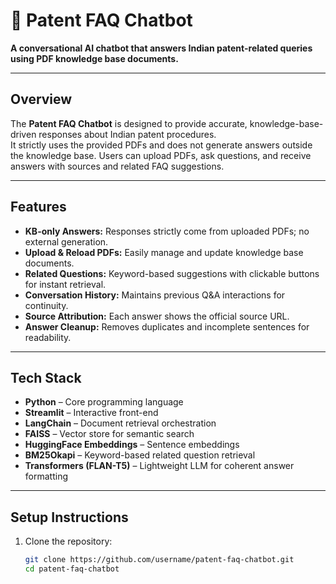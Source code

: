 # 📘 Patent FAQ Chatbot

**A conversational AI chatbot that answers Indian patent-related queries using PDF knowledge base documents.**

---

## Overview
The **Patent FAQ Chatbot** is designed to provide accurate, knowledge-base-driven responses about Indian patent procedures.  
It strictly uses the provided PDFs and does not generate answers outside the knowledge base. Users can upload PDFs, ask questions, and receive answers with sources and related FAQ suggestions.

---

## Features

- **KB-only Answers:** Responses strictly come from uploaded PDFs; no external generation.  
- **Upload & Reload PDFs:** Easily manage and update knowledge base documents.  
- **Related Questions:** Keyword-based suggestions with clickable buttons for instant retrieval.  
- **Conversation History:** Maintains previous Q&A interactions for continuity.  
- **Source Attribution:** Each answer shows the official source URL.  
- **Answer Cleanup:** Removes duplicates and incomplete sentences for readability.  

---

## Tech Stack

- **Python** – Core programming language  
- **Streamlit** – Interactive front-end  
- **LangChain** – Document retrieval orchestration  
- **FAISS** – Vector store for semantic search  
- **HuggingFace Embeddings** – Sentence embeddings  
- **BM25Okapi** – Keyword-based related question retrieval  
- **Transformers (FLAN-T5)** – Lightweight LLM for coherent answer formatting  

---

## Setup Instructions

1. Clone the repository:
   ```bash
   git clone https://github.com/username/patent-faq-chatbot.git
   cd patent-faq-chatbot
